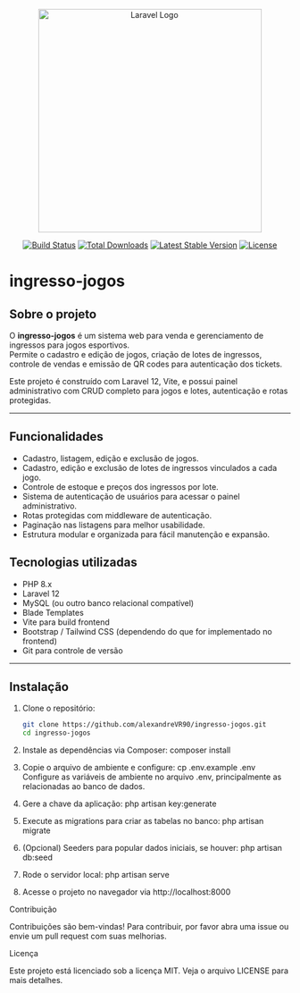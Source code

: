 <p align="center">
  <a href="https://laravel.com" target="_blank">
    <img src="https://raw.githubusercontent.com/laravel/art/master/logo-lockup/5%20SVG/2%20CMYK/1%20Full%20Color/laravel-logolockup-cmyk-red.svg" width="400" alt="Laravel Logo">
  </a>
</p>

<p align="center">
  <a href="https://github.com/alexandreVR90/ingresso-jogos/actions"><img src="https://github.com/alexandreVR90/ingresso-jogos/workflows/tests/badge.svg" alt="Build Status"></a>
  <a href="https://packagist.org/packages/laravel/framework"><img src="https://img.shields.io/packagist/dt/laravel/framework" alt="Total Downloads"></a>
  <a href="https://packagist.org/packages/laravel/framework"><img src="https://img.shields.io/packagist/v/laravel/framework" alt="Latest Stable Version"></a>
  <a href="https://opensource.org/licenses/MIT"><img src="https://img.shields.io/badge/license-MIT-blue.svg" alt="License"></a>
</p>

# ingresso-jogos

## Sobre o projeto

O **ingresso-jogos** é um sistema web para venda e gerenciamento de ingressos para jogos esportivos.  
Permite o cadastro e edição de jogos, criação de lotes de ingressos, controle de vendas e emissão de QR codes para autenticação dos tickets.

Este projeto é construído com Laravel 12, Vite, e possui painel administrativo com CRUD completo para jogos e lotes, autenticação e rotas protegidas.

---

## Funcionalidades

- Cadastro, listagem, edição e exclusão de jogos.
- Cadastro, edição e exclusão de lotes de ingressos vinculados a cada jogo.
- Controle de estoque e preços dos ingressos por lote.
- Sistema de autenticação de usuários para acessar o painel administrativo.
- Rotas protegidas com middleware de autenticação.
- Paginação nas listagens para melhor usabilidade.
- Estrutura modular e organizada para fácil manutenção e expansão.

## Tecnologias utilizadas

- PHP 8.x
- Laravel 12
- MySQL (ou outro banco relacional compatível)
- Blade Templates
- Vite para build frontend
- Bootstrap / Tailwind CSS (dependendo do que for implementado no frontend)
- Git para controle de versão

---
## Instalação

1. Clone o repositório:
   ```bash
   git clone https://github.com/alexandreVR90/ingresso-jogos.git
   cd ingresso-jogos

2. Instale as dependências via Composer:
composer install

3. Copie o arquivo de ambiente e configure:
cp .env.example .env
Configure as variáveis de ambiente no arquivo .env, principalmente as relacionadas ao banco de dados.

4. Gere a chave da aplicação:
php artisan key:generate

5. Execute as migrations para criar as tabelas no banco:
php artisan migrate

6. (Opcional) Seeders para popular dados iniciais, se houver:
php artisan db:seed

7. Rode o servidor local: 
php artisan serve

8. Acesse o projeto no navegador via http://localhost:8000

Contribuição

Contribuições são bem-vindas!
Para contribuir, por favor abra uma issue ou envie um pull request com suas melhorias.

Licença

Este projeto está licenciado sob a licença MIT. Veja o arquivo LICENSE para mais detalhes.
